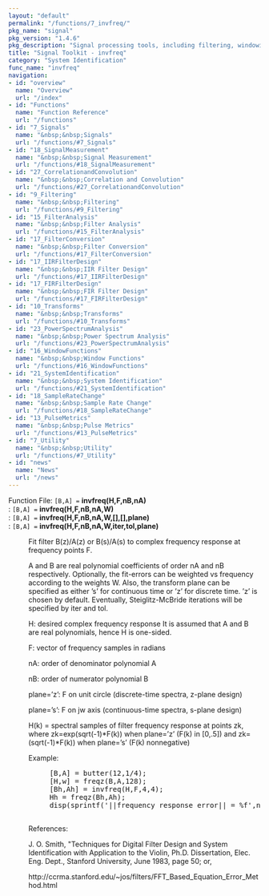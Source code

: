 ```yaml
---
layout: "default"
permalink: "/functions/7_invfreq/"
pkg_name: "signal"
pkg_version: "1.4.6"
pkg_description: "Signal processing tools, including filtering, windowing and display functions."
title: "Signal Toolkit - invfreq"
category: "System Identification"
func_name: "invfreq"
navigation:
- id: "overview"
  name: "Overview"
  url: "/index"
- id: "Functions"
  name: "Function Reference"
  url: "/functions"
- id: "7_Signals"
  name: "&nbsp;&nbsp;Signals"
  url: "/functions/#7_Signals"
- id: "18_SignalMeasurement"
  name: "&nbsp;&nbsp;Signal Measurement"
  url: "/functions/#18_SignalMeasurement"
- id: "27_CorrelationandConvolution"
  name: "&nbsp;&nbsp;Correlation and Convolution"
  url: "/functions/#27_CorrelationandConvolution"
- id: "9_Filtering"
  name: "&nbsp;&nbsp;Filtering"
  url: "/functions/#9_Filtering"
- id: "15_FilterAnalysis"
  name: "&nbsp;&nbsp;Filter Analysis"
  url: "/functions/#15_FilterAnalysis"
- id: "17_FilterConversion"
  name: "&nbsp;&nbsp;Filter Conversion"
  url: "/functions/#17_FilterConversion"
- id: "17_IIRFilterDesign"
  name: "&nbsp;&nbsp;IIR Filter Design"
  url: "/functions/#17_IIRFilterDesign"
- id: "17_FIRFilterDesign"
  name: "&nbsp;&nbsp;FIR Filter Design"
  url: "/functions/#17_FIRFilterDesign"
- id: "10_Transforms"
  name: "&nbsp;&nbsp;Transforms"
  url: "/functions/#10_Transforms"
- id: "23_PowerSpectrumAnalysis"
  name: "&nbsp;&nbsp;Power Spectrum Analysis"
  url: "/functions/#23_PowerSpectrumAnalysis"
- id: "16_WindowFunctions"
  name: "&nbsp;&nbsp;Window Functions"
  url: "/functions/#16_WindowFunctions"
- id: "21_SystemIdentification"
  name: "&nbsp;&nbsp;System Identification"
  url: "/functions/#21_SystemIdentification"
- id: "18_SampleRateChange"
  name: "&nbsp;&nbsp;Sample Rate Change"
  url: "/functions/#18_SampleRateChange"
- id: "13_PulseMetrics"
  name: "&nbsp;&nbsp;Pulse Metrics"
  url: "/functions/#13_PulseMetrics"
- id: "7_Utility"
  name: "&nbsp;&nbsp;Utility"
  url: "/functions/#7_Utility"
- id: "news"
  name: "News"
  url: "/news"
---
```

<dl class="first-deftypefn">
<dt class="deftypefn" id="index-invfreq_0028H_002cF_002cnB_002cnA_0029"><span class="category-def">Function File: </span><span><code class="def-type">[B,A] =</code> <strong class="def-name">invfreq(H,F,nB,nA)</strong><a class="copiable-link" href="#index-invfreq_0028H_002cF_002cnB_002cnA_0029"></a></span></dt>
<dt class="deftypefnx def-cmd-deftypefn" id="index-invfreq_0028H_002cF_002cnB_002cnA_002cW_0029"><span class="category-def">: </span><span><code class="def-type">[B,A] =</code> <strong class="def-name">invfreq(H,F,nB,nA,W)</strong><a class="copiable-link" href="#index-invfreq_0028H_002cF_002cnB_002cnA_002cW_0029"></a></span></dt>
<dt class="deftypefnx def-cmd-deftypefn" id="index-invfreq_0028H_002cF_002cnB_002cnA_002cW_002c_005b_005d_002c_005b_005d_002cplane_0029"><span class="category-def">: </span><span><code class="def-type">[B,A] =</code> <strong class="def-name">invfreq(H,F,nB,nA,W,[],[],plane)</strong><a class="copiable-link" href="#index-invfreq_0028H_002cF_002cnB_002cnA_002cW_002c_005b_005d_002c_005b_005d_002cplane_0029"></a></span></dt>
<dt class="deftypefnx def-cmd-deftypefn" id="index-invfreq_0028H_002cF_002cnB_002cnA_002cW_002citer_002ctol_002cplane_0029"><span class="category-def">: </span><span><code class="def-type">[B,A] =</code> <strong class="def-name">invfreq(H,F,nB,nA,W,iter,tol,plane)</strong><a class="copiable-link" href="#index-invfreq_0028H_002cF_002cnB_002cnA_002cW_002citer_002ctol_002cplane_0029"></a></span></dt>
<dd><p>Fit filter B(z)/A(z) or B(s)/A(s) to complex frequency response at
 frequency points F.
</p>
<p>A and B are real polynomial coefficients of order
 nA and nB respectively.  Optionally, the fit-errors can be weighted vs
 frequency according to the weights W. Also, the transform plane can be
 specified as either &rsquo;s&rsquo; for continuous time or &rsquo;z&rsquo; for discrete time. &rsquo;z&rsquo;
 is chosen by default.  Eventually, Steiglitz-McBride iterations will be
 specified by iter and tol.
</p>
<p>H: desired complex frequency response
     It is assumed that A and B are real polynomials, hence H is one-sided.
</p>
<p>F: vector of frequency samples in radians
</p>
<p>nA: order of denominator polynomial A
</p>
<p>nB: order of numerator polynomial B
</p>
<p>plane=&rsquo;z&rsquo;: F on unit circle (discrete-time spectra, z-plane design)
</p>
<p>plane=&rsquo;s&rsquo;: F on jw axis     (continuous-time spectra, s-plane design)
</p>
<p>H(k) = spectral samples of filter frequency response at points zk,
  where zk=exp(sqrt(-1)*F(k)) when plane=&rsquo;z&rsquo; (F(k) in [0,.5])
     and zk=(sqrt(-1)*F(k)) when plane=&rsquo;s&rsquo; (F(k) nonnegative)
</p>
<p>Example:
 </p><div class="example">
<pre class="example-preformatted">     [B,A] = butter(12,1/4);
     [H,w] = freqz(B,A,128);
     [Bh,Ah] = invfreq(H,F,4,4);
     Hh = freqz(Bh,Ah);
     disp(sprintf('||frequency response error|| = %f',norm(H-Hh)));
 </pre></div>

<p>References:
</p>
<p>J. O. Smith, &quot;Techniques for Digital Filter Design and System
      Identification with Application to the Violin, Ph.D. Dissertation,
      Elec. Eng. Dept., Stanford University, June 1983, page 50; or,
</p>
<p>http://ccrma.stanford.edu/~jos/filters/FFT_Based_Equation_Error_Method.html
 </p></dd></dl>